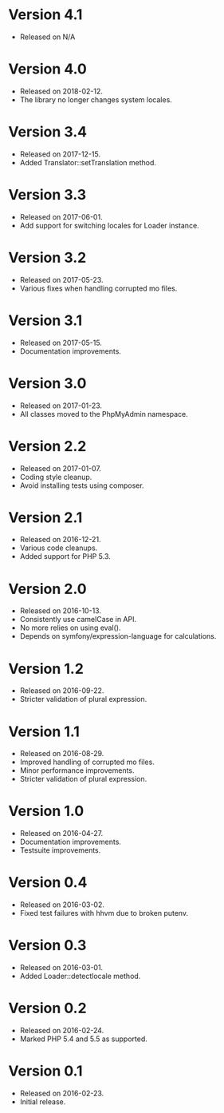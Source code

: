 # Version 4.1
 
* Released on N/A

# Version 4.0

* Released on 2018-02-12.
* The library no longer changes system locales.

# Version 3.4

* Released on 2017-12-15.
* Added Translator::setTranslation method.

# Version 3.3

* Released on 2017-06-01.
* Add support for switching locales for Loader instance.

# Version 3.2

* Released on 2017-05-23.
* Various fixes when handling corrupted mo files.

# Version 3.1

* Released on 2017-05-15.
* Documentation improvements.

# Version 3.0

* Released on 2017-01-23.
* All classes moved to the PhpMyAdmin namespace.

# Version 2.2

* Released on 2017-01-07.
* Coding style cleanup.
* Avoid installing tests using composer.

# Version 2.1

* Released on 2016-12-21.
* Various code cleanups.
* Added support for PHP 5.3.

# Version 2.0

* Released on 2016-10-13.
* Consistently use camelCase in API.
* No more relies on using eval().
* Depends on symfony/expression-language for calculations.

# Version 1.2

* Released on 2016-09-22.
* Stricter validation of plural expression.

# Version 1.1

* Released on 2016-08-29.
* Improved handling of corrupted mo files.
* Minor performance improvements.
* Stricter validation of plural expression.

# Version 1.0

* Released on 2016-04-27.
* Documentation improvements.
* Testsuite improvements.

# Version 0.4

* Released on 2016-03-02.
* Fixed test failures with hhvm due to broken putenv.

# Version 0.3

* Released on 2016-03-01.
* Added Loader::detectlocale method.

# Version 0.2

* Released on 2016-02-24.
* Marked PHP 5.4 and 5.5 as supported.

# Version 0.1

* Released on 2016-02-23.
* Initial release.

